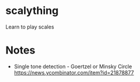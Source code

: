 # scalything
Learn to play scales


# Notes

* Single tone detection - Goertzel or Minsky Circle https://news.ycombinator.com/item?id=21878877
